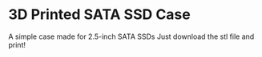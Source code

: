# 3D Printed SATA SSD Case
A simple case made for 2.5-inch SATA SSDs
Just download the stl file and print!
